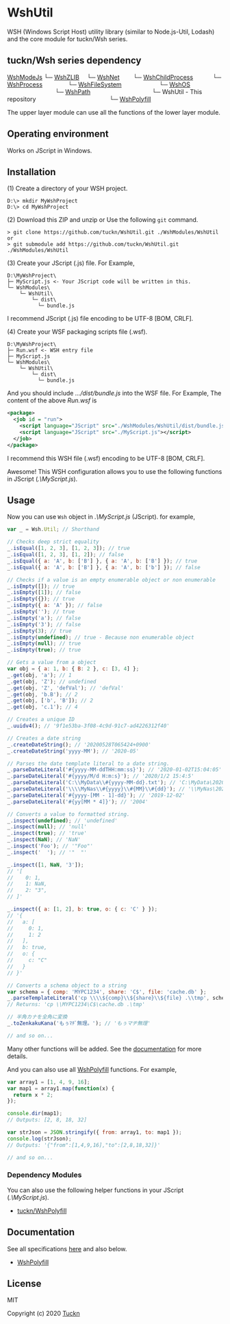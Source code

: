 # WshUtil

WSH (Windows Script Host) utility library (similar to Node.js-Util, Lodash) and the core module for tuckn/Wsh series.

## tuckn/Wsh series dependency

[WshModeJs](https://github.com/tuckn/WshModeJs)
└─ [WshZLIB](https://github.com/tuckn/WshZLIB)
&emsp;└─ [WshNet](https://github.com/tuckn/WshNet)
&emsp;&emsp;└─ [WshChildProcess](https://github.com/tuckn/WshChildProcess)
&emsp;&emsp;&emsp;└─ [WshProcess](https://github.com/tuckn/WshProcess)
&emsp;&emsp;&emsp;&emsp;└─ [WshFileSystem](https://github.com/tuckn/WshFileSystem)
&emsp;&emsp;&emsp;&emsp;&emsp;&emsp;└─ [WshOS](https://github.com/tuckn/WshOS)
&emsp;&emsp;&emsp;&emsp;&emsp;&emsp;&emsp;&emsp;└─ [WshPath](https://github.com/tuckn/WshPath)
&emsp;&emsp;&emsp;&emsp;&emsp;&emsp;&emsp;&emsp;&emsp;&emsp;└─ WshUtil - This repository
&emsp;&emsp;&emsp;&emsp;&emsp;&emsp;&emsp;&emsp;&emsp;&emsp;&emsp;&emsp;└─ [WshPolyfill](https://github.com/tuckn/WshPolyfill)

The upper layer module can use all the functions of the lower layer module.

## Operating environment

Works on JScript in Windows.

## Installation

(1) Create a directory of your WSH project.

```console
D:\> mkdir MyWshProject
D:\> cd MyWshProject
```

(2) Download this ZIP and unzip or Use the following `git` command.

```console
> git clone https://github.com/tuckn/WshUtil.git ./WshModules/WshUtil
or
> git submodule add https://github.com/tuckn/WshUtil.git ./WshModules/WshUtil
```

(3) Create your JScript (.js) file. For Example,

```console
D:\MyWshProject\
├─ MyScript.js <- Your JScript code will be written in this.
└─ WshModules\
    └─ WshUtil\
        └─ dist\
          └─ bundle.js
```

I recommend JScript (.js) file encoding to be UTF-8 [BOM, CRLF].

(4) Create your WSF packaging scripts file (.wsf).

```console
D:\MyWshProject\
├─ Run.wsf <- WSH entry file
├─ MyScript.js
└─ WshModules\
    └─ WshUtil\
        └─ dist\
          └─ bundle.js
```

And you should include _.../dist/bundle.js_ into the WSF file.
For Example, The content of the above _Run.wsf_ is

```xml
<package>
  <job id = "run">
    <script language="JScript" src="./WshModules/WshUtil/dist/bundle.js"></script>
    <script language="JScript" src="./MyScript.js"></script>
  </job>
</package>
```

I recommend this WSH file (.wsf) encoding to be UTF-8 [BOM, CRLF].

Awesome! This WSH configuration allows you to use the following functions in JScript (_.\\MyScript.js_).

## Usage

Now you can use `Wsh` object in _.\\MyScript.js_ (JScript).
for example,

```js
var _ = Wsh.Util; // Shorthand

// Checks deep strict equality
_.isEqual([1, 2, 3], [1, 2, 3]); // true
_.isEqual([1, 2, 3], [1, 2]); // false
_.isEqual({ a: 'A', b: ['B'] }, { a: 'A', b: ['B'] }); // true
_.isEqual({ a: 'A', b: ['B'] }, { a: 'A', b: ['b'] }); // false

// Checks if a value is an empty enumerable object or non enumerable
_.isEmpty([]); // true
_.isEmpty([1]); // false
_.isEmpty({}); // true
_.isEmpty({ a: 'A' }); // false
_.isEmpty(''); // true
_.isEmpty('a'); // false
_.isEmpty('3'); // false
_.isEmpty(3); // true
_.isEmpty(undefined); // true - Because non enumerable object
_.isEmpty(null); // true
_.isEmpty(true); // true

// Gets a value from a object
var obj = { a: 1, b: { B: 2 }, c: [3, 4] };
_.get(obj, 'a'); // 1
_.get(obj, 'Z'); // undefined
_.get(obj, 'Z', 'defVal'); // 'defVal'
_.get(obj, 'b.B'); // 2
_.get(obj, ['b', 'B']); // 2
_.get(obj, 'c.1'); // 4

// Creates a unique ID
_.uuidv4(); // '9f1e53ba-3f08-4c9d-91c7-ad4226312f40'

// Creates a date string
_.createDateString(); // '20200528T065424+0900'
_.createDateString('yyyy-MM'); // '2020-05'

// Parses the date template literal to a date string.
_.parseDateLiteral('#{yyyy-MM-ddTHH:mm:ss}'); // '2020-01-02T15:04:05'
_.parseDateLiteral('#{yyyy/M/d H:m:s}'); // '2020/1/2 15:4:5'
_.parseDateLiteral('C:\\MyData\\#{yyyy-MM-dd}.txt'); // 'C:\MyData\2020-01-02.txt'
_.parseDateLiteral('\\\\MyNas\\#{yyyy}\\#{MM}\\#{dd}'); // '\\MyNas\2020\01\02'
_.parseDateLiteral('#{yyyy-[MM - 1]-dd}'); // '2019-12-02'
_.parseDateLiteral('#{yy[MM * 4]}'); // '2004'

// Converts a value to formatted string.
_.inspect(undefined); // 'undefined'
_.inspect(null); // 'null'
_.inspect(true); // 'true'
_.inspect(NaN); // 'NaN'
_.inspect('Foo'); // '"Foo"'
_.inspect('  '); // '"  "'

_.inspect([1, NaN, '3']);
// '[
//    0: 1,
//    1: NaN,
//    2: "3",
// ]'

_.inspect({ a: [1, 2], b: true, o: { c: 'C' } });
// '{
//   a: [
//     0: 1,
//     1: 2
//   ],
//   b: true,
//   o: {
//     c: "C"
//   }
// }'

// Converts a schema object to a string
var schema = { comp: 'MYPC1234', share: 'C$', file: 'cache.db' };
_.parseTemplateLiteral('cp \\\\${comp}\\${share}\\${file} .\\tmp', schema);
// Returns: 'cp \\MYPC1234\C$\cache.db .\tmp'

// 半角カナを全角に変換
_.toZenkakuKana('もぅﾏﾁﾞ無理。'); // 'もぅマヂ無理'

// and so on...
```

Many other functions will be added.
See the [documentation](https://tuckn.net/docs/WshUtil/) for more details.

And you can also use all [WshPolyfill](https://github.com/tuckn/WshPolyfill) functions.
For example,

```js
var array1 = [1, 4, 9, 16];
var map1 = array1.map(function(x) {
  return x * 2;
});

console.dir(map1);
// Outputs: [2, 8, 18, 32]

var strJson = JSON.stringify({ from: array1, to: map1 });
console.log(strJson);
// Outputs: '{"from":[1,4,9,16],"to":[2,8,18,32]}'

// and so on...
```

### Dependency Modules

You can also use the following helper functions in your JScript (_.\\MyScript.js_).

- [tuckn/WshPolyfill](https://github.com/tuckn/WshPolyfill)

## Documentation

See all specifications [here](https://tuckn.net/docs/WshUtil/) and also below.

- [WshPolyfill](https://tuckn.net/docs/WshPolyfill/)

## License

MIT

Copyright (c) 2020 [Tuckn](https://github.com/tuckn)
